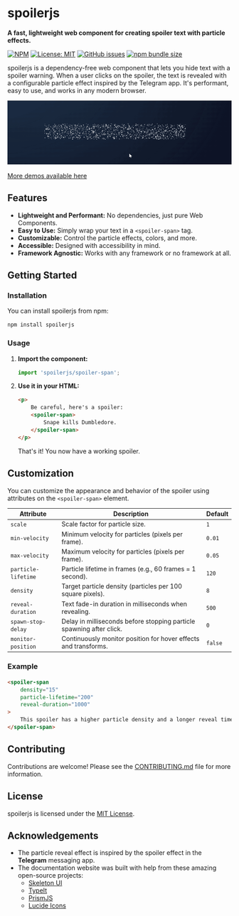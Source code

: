# spoilerjs

**A fast, lightweight web component for creating spoiler text with particle effects.**

[![NPM](https://img.shields.io/npm/v/spoilerjs?style=flat-square)](https://www.npmjs.com/package/spoilerjs)
[![License: MIT](https://img.shields.io/badge/License-MIT-yellow.svg?style=flat-square)](https://opensource.org/licenses/MIT)
[![GitHub issues](https://img.shields.io/github/issues/shajidhasan/spoilerjs?style=flat-square)](https://github.com/shajidhasan/spoilerjs/issues)
[![npm bundle size](https://img.shields.io/bundlephobia/minzip/spoilerjs?style=flat-square)](https://bundlephobia.com/package/spoilerjs)

spoilerjs is a dependency-free web component that lets you hide text with a spoiler warning. When a user clicks on the spoiler, the text is revealed with a configurable particle effect inspired by the Telegram app. It's performant, easy to use, and works in any modern browser.

![spoilerjs Demo](demo/demo.gif)

[More demos available here](https://spoilerjs.sh4jid.me/#demo)

## Features

-   **Lightweight and Performant:** No dependencies, just pure Web Components.
-   **Easy to Use:** Simply wrap your text in a `<spoiler-span>` tag.
-   **Customizable:** Control the particle effects, colors, and more.
-   **Accessible:** Designed with accessibility in mind.
-   **Framework Agnostic:** Works with any framework or no framework at all.

## Getting Started

### Installation

You can install spoilerjs from npm:

```bash
npm install spoilerjs
```

### Usage

1.  **Import the component:**

    ```javascript
    import 'spoilerjs/spoiler-span';
    ```

2.  **Use it in your HTML:**

    ```html
    <p>
        Be careful, here's a spoiler:
        <spoiler-span>
            Snape kills Dumbledore.
        </spoiler-span>
    </p>
    ```

    That's it! You now have a working spoiler.

## Customization

You can customize the appearance and behavior of the spoiler using attributes on the `<spoiler-span>` element.

| Attribute          | Description                                                    | Default   |
| ------------------ | -------------------------------------------------------------- | --------- |
| `scale`            | Scale factor for particle size.                                | `1`       |
| `min-velocity`     | Minimum velocity for particles (pixels per frame).             | `0.01`    |
| `max-velocity`     | Maximum velocity for particles (pixels per frame).             | `0.05`    |
| `particle-lifetime`| Particle lifetime in frames (e.g., 60 frames = 1 second).      | `120`     |
| `density`          | Target particle density (particles per 100 square pixels).     | `8`       |
| `reveal-duration`  | Text fade-in duration in milliseconds when revealing.          | `500`     |
| `spawn-stop-delay` | Delay in milliseconds before stopping particle spawning after click. | `0`       |
| `monitor-position` | Continuously monitor position for hover effects and transforms. | `false`   |

### Example

```html
<spoiler-span
    density="15"
    particle-lifetime="200"
    reveal-duration="1000"
>
    This spoiler has a higher particle density and a longer reveal time.
</spoiler-span>
```

## Contributing

Contributions are welcome! Please see the [CONTRIBUTING.md](CONTRIBUTING.md) file for more information.

## License

spoilerjs is licensed under the [MIT License](LICENSE).

## Acknowledgements

-   The particle reveal effect is inspired by the spoiler effect in the **Telegram** messaging app.
-   The documentation website was built with help from these amazing open-source projects:
    -   [Skeleton UI](https://www.skeleton.dev/)
    -   [TypeIt](https://typeitjs.com/)
    -   [PrismJS](https://prismjs.com/)
    -   [Lucide Icons](https://lucide.dev/)